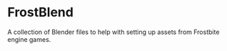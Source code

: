 # FrostBlend
A collection of Blender files to help with setting up assets from Frostbite engine games.
